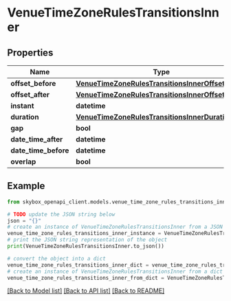 # VenueTimeZoneRulesTransitionsInner


## Properties

Name | Type | Description | Notes
------------ | ------------- | ------------- | -------------
**offset_before** | [**VenueTimeZoneRulesTransitionsInnerOffsetBefore**](VenueTimeZoneRulesTransitionsInnerOffsetBefore.md) |  | [optional] 
**offset_after** | [**VenueTimeZoneRulesTransitionsInnerOffsetBefore**](VenueTimeZoneRulesTransitionsInnerOffsetBefore.md) |  | [optional] 
**instant** | **datetime** |  | [optional] 
**duration** | [**VenueTimeZoneRulesTransitionsInnerDuration**](VenueTimeZoneRulesTransitionsInnerDuration.md) |  | [optional] 
**gap** | **bool** |  | [optional] 
**date_time_after** | **datetime** |  | [optional] 
**date_time_before** | **datetime** |  | [optional] 
**overlap** | **bool** |  | [optional] 

## Example

```python
from skybox_openapi_client.models.venue_time_zone_rules_transitions_inner import VenueTimeZoneRulesTransitionsInner

# TODO update the JSON string below
json = "{}"
# create an instance of VenueTimeZoneRulesTransitionsInner from a JSON string
venue_time_zone_rules_transitions_inner_instance = VenueTimeZoneRulesTransitionsInner.from_json(json)
# print the JSON string representation of the object
print(VenueTimeZoneRulesTransitionsInner.to_json())

# convert the object into a dict
venue_time_zone_rules_transitions_inner_dict = venue_time_zone_rules_transitions_inner_instance.to_dict()
# create an instance of VenueTimeZoneRulesTransitionsInner from a dict
venue_time_zone_rules_transitions_inner_from_dict = VenueTimeZoneRulesTransitionsInner.from_dict(venue_time_zone_rules_transitions_inner_dict)
```
[[Back to Model list]](../README.md#documentation-for-models) [[Back to API list]](../README.md#documentation-for-api-endpoints) [[Back to README]](../README.md)


